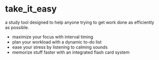 # take_it_easy
a study tool designed to help anyone trying to get work done as efficiently as possible. 
- maximize your focus with interval timing
- plan your workload with a dynamic to-do list
- ease your stress by listening to calming sounds
- memorize stuff faster with an integrated flash card system

